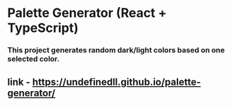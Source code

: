 # Palette Generator (React + TypeScript)
### This project generates random dark/light colors based on one selected color.
## link - https://undefinedll.github.io/palette-generator/
